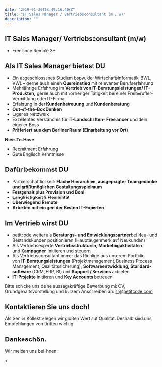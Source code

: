```yaml
---
date: "2019-01-30T03:49:16.408Z"
title: "IT Sales Manager / Vertriebsconsultant (m / w)"
description: ""
---
```


<Sections>
<Section>
<SectionContent>

# IT Sales Manager/ Vertriebsconsultant (m/w)

* Freelance Remote 3+

## Als IT Sales Manager bietest DU

- Ein abgeschlossenes Studium bspw. der Wirtschafts­informa­tik, BWL, VWL – gerne auch einen **Quereinstieg** mit rele­vanter Berufserfahrung
- Mehrjährige Erfahrung im **Vertrieb von IT-Beratungs­leistungen/ IT-Produkten,** gerne auch mit vorheriger Tätigkeit bei einer Freiberufler-Vermittlung oder IT-Firma
- Erfahrung in der **Kunden­be­treuung** und **Kunden­beratung**
- **Out-of-the-Box Denken**
- Eigenes Netzwerk
- Exzellentes Verständnis für **IT-Landschaften**- **Freelancer** und dein eigener Boss
- **Präferiert aus dem Berliner Raum (Einarbeitung vor Ort)**

**Nice-To-Have**
- Recruitment Erfahrung
- Gute Englisch Kenntnisse

## Dafür bekommst DU

- Partnerschaftlichkeit: **Flache Hierarchien, ausgeprägter Team­gedanke und größtmöglichen Gestaltungsspielraum**
- **Festgehalt plus Provision und Boni**
- **Langfristigkeit & Flexibilität**
- **Überwiegend Remote**
- **Arbeiten mit einigen der Besten IT-Experten**

## Im Vertrieb wirst DU
- petitcode weiter als **Beratungs- und Entwicklungspartner**bei Neu- und Bestandskunden positionieren (Hauptaugenmerk auf Neukunden)
- Als Vertriebsexperte **Vertriebs­strukturen, Marketing­aktivi­tä­ten** und **Kampagnen** initiieren und steuern
- Als Vertriebsconsultant immer das Richtige aus unserem Port­folio von **IT-Beratungs­leistun­gen**  (Projektmanagement, Business Process Management, Qualitätssicherung), **Software­entwicklung, Standard­software** (CRM, ERP, BI) und **Support / Services** anbieten
- **IT-Projekte** initiieren und **Key Accounts** betreuen

Bitte schicke uns deine aussagekräftige Bewerbung mit CV, Grundgehaltsvorstellung und kurzem Anschreiben an: [hr@petitcode.com](mailto:hr@petitcode.com)

</SectionContent>
</Section>
<Section inverted scrollId="contact">
<SectionContent>
<FreelancerForm scrollTo="contact">
<FormIntro>

# Kontaktieren Sie uns doch!

Als Senior Kollektiv legen wir großen Wert auf Qualität. Deshalb sind uns Empfehlungen von Dritten wichtig.

</FormIntro>
<FormSuccess>

# Dankeschön.

Wir melden uns bei Ihnen.

</FormSuccess>
</FreelancerForm>>
</SectionContent>
</Section>
</Sections>
